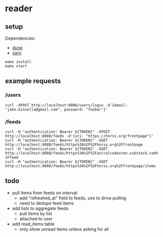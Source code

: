 # reader

## setup
Dependencies:
 - [dune](https://dune.build)
 - [yarn](https://yarnpkg.com)
  
  
`make install`  
`make start`

## example requests

### /users
`curl -XPOST http://localhost:8080/users/login -d'{email: "jake.kinsella@gmail.com", password: "foobar"}'`  

### /feeds
`curl -H "authentication: Bearer ${TOKEN}" -XPOST http://localhost:8080/feeds -d'{uri: "https://hnrss.org/frontpage"}'`  
`curl -H "authentication: Bearer ${TOKEN}" -XGET http://localhost:8080/feeds/https%3A%2F%2Fhnrss.org%2Ffrontpage`  
`curl -H "authentication: Bearer ${TOKEN}" -XGET http://localhost:8080/feeds/https%3A%2F%2Fastralcodexten.substack.com%2Ffeed`  
`curl -H "authentication: Bearer ${TOKEN}" -XGET http://localhost:8080/feeds/https%3A%2F%2Fhnrss.org%2Ffrontpage/items`

## todo
 - pull items from feeds on interval
   - add "refreshed_at" field to feeds, use to drive pulling
   - need to dedupe feed items
 - add lists to aggregate feeds
   - pull items by list
   - attached to user
 - add read_items table
   - only show unread items unless asking for all
